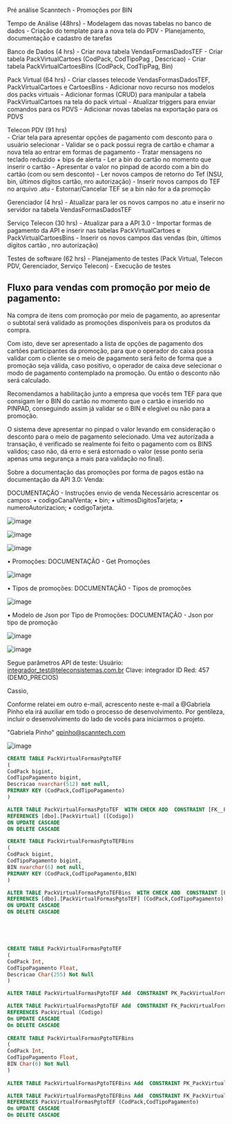 Pré análise Scanntech - Promoções por BIN

Tempo de Análise (48hrs)
    - Modelagem das novas tabelas no banco de dados
    - Criação do template para a nova tela do PDV 
    - Planejamento, documentação e cadastro de tarefas 

Banco de Dados (4 hrs)
    - Criar nova tabela VendasFormasDadosTEF
    - Criar tabela PackVirtualCartoes (CodPack, CodTipoPag , Descricao)
    - Criar tabela PackVirtualCartoesBins (CodPack, CodTipPag, Bin)

Pack Virtual (64 hrs)
    - Criar classes telecode VendasFormasDadosTEF, PackVirtualCartoes e CartoesBins
    - Adicionar novo recurso nos modelos dos packs virtuais 
    - Adicionar formas (CRUD) para manipular a tabela PackVirtualCartoes na tela do pack virtual 
    - Atualizar triggers para enviar comandos para os PDVS
    - Adicionar novas tabelas na exportação para os PDVS

Telecon PDV (91 hrs)    
    - Criar tela para apresentar opções de pagamento com desconto para o usuário selecionar
    - Validar se o pack possui regra de cartão e chamar a nova tela ao entrar em formas de pagamento
    - Tratar mensagens no teclado reduzido + bips de alerta
    - Ler a bin do cartão no momento que inserir o cartão
    - Apresentar o valor no pinpad de acordo com a bin do cartão (com ou sem desconto)
    - Ler novos campos de retorno do Tef (NSU, bin, últimos dígitos cartão, nro autorização)
    - Inserir novos campos do TEF no arquivo .atu 
    - Estornar/Cancelar TEF se a bin não for a da promoção

Gerenciador (4 hrs)
    - Atualizar para ler os novos campos no .atu e inserir no servidor na tabela VendasFormasDadosTEF    

Serviço Telecon (30 hrs)
    - Atualizar para a API 3.0 
    - Importar formas de pagamento da API e inserir nas tabelas PackVirtualCartoes e PackVirtualCartoesBins 
    - Inserir os novos campos das vendas (bin, últimos dígitos cartão , nro autorização)

Testes de software (62 hrs)
    - Planejamento de testes (Pack Virtual, Telecon PDV, Gerenciador, Serviço Telecon)
    - Execução de testes




## Fluxo para vendas com promoção por meio de pagamento:
Na compra de itens com promoção por meio de pagamento, ao apresentar o subtotal será validado as promoções disponíveis para os produtos da compra.

Com isto, deve ser apresentado a lista de opções de pagamento dos cartões participantes da promoção, para que o operador do caixa possa validar com o cliente se o meio de pagamento será feito de forma que a promoção seja válida, caso positivo, o operador de caixa deve selecionar o modo de pagamento contemplado na promoção. Ou então o desconto não será calculado.

Recomendamos a habilitação junto a empresa que vocês tem TEF para que consigam ler o BIN do cartão no momento que o cartão e inserido no PINPAD, conseguindo assim já validar se o BIN e elegível ou não para a promoção.

O sistema deve apresentar no pinpad o valor levando em consideração o desconto para o meio de pagamento selecionado.
Uma vez autorizada a transação, é verificado se realmente foi feito o pagamento com os BINS validos; caso não, dá erro e será estornado o valor (esse ponto seria apenas uma segurança a mais para validação no final).


Sobre a documentação das promoções por forma de pagos estão na documentação da API 3.0: 
Venda:

DOCUMENTAÇÃO - Instruções envio de venda
Necessário acrescentar os campos:
• codigoCanalVenta;
• bin;
• ultimosDigitosTarjeta;
• numeroAutorizacion;
• codigoTarjeta.

![image](https://user-images.githubusercontent.com/80394522/201927970-8cc47c98-7a48-4223-ad67-33961b176941.png)

![image](https://user-images.githubusercontent.com/80394522/201928009-033bd56a-2f86-4fd9-a9c9-61ed602a8756.png)

![image](https://user-images.githubusercontent.com/80394522/201928035-18d40909-6af4-4ef5-b39b-1b4fefd5caaa.png)

• Promoções:
DOCUMENTAÇÃO - Get Promoções

![image](https://user-images.githubusercontent.com/80394522/201928126-f048af9d-48bd-473d-97a6-db74d71b4696.png)


• Tipos de promoções:
DOCUMENTAÇÃO - Tipos de promoções

![image](https://user-images.githubusercontent.com/80394522/201928196-cc5495ee-7b3c-4623-ba3c-09ddbdad8460.png)

• Modelo de Json por Tipo de Promoções:
DOCUMENTAÇÃO - Json por tipo de promoção

![image](https://user-images.githubusercontent.com/80394522/201928269-2884e0cc-646e-4e45-b3b6-4b3c90ebcaeb.png)


![image](https://user-images.githubusercontent.com/80394522/201929432-60cb523b-13fc-41bf-a894-2fd4eaa0f1b4.png)

Segue parâmetros API de teste:
Usuário: integrador_test@teleconsistemas.com.br
Clave: integrador
ID Red: 457 (DEMO_PRECIOS)


Cassio,

Conforme relatei em outro e-mail, acrescento neste e-mail a @Gabriela Pinho ela irá auxiliar em todo o processo de desenvolvimento.
Por gentileza, incluir o desenvolvimento do lado de vocês  para iniciarmos o projeto.

"Gabriela Pinho" <gpinho@scanntech.com>

![image](https://user-images.githubusercontent.com/80394522/201929055-4137b3d4-8e83-4e2f-9547-315a0aa3fd0d.png)





``` sql
CREATE TABLE PackVirtualFormasPgtoTEF 
( 
CodPack bigint, 
CodTipoPagamento bigint, 
Descricao nvarchar(512) not null, 
PRIMARY KEY (CodPack,CodTipoPagamento) 
) 

ALTER TABLE PackVirtualFormasPgtoTEF  WITH CHECK ADD  CONSTRAINT [FK__PackVirtualFormasPgtoTEF] FOREIGN KEY([CodPack]) 
REFERENCES [dbo].[PackVirtual] ([Codigo]) 
ON UPDATE CASCADE 
ON DELETE CASCADE

CREATE TABLE PackVirtualFormasPgtoTEFBins 
( 
CodPack bigint, 
CodTipoPagamento bigint, 
BIN nvarchar(6) not null, 
PRIMARY KEY (CodPack,CodTipoPagamento,BIN) 
) 

ALTER TABLE PackVirtualFormasPgtoTEFBins  WITH CHECK ADD  CONSTRAINT [FK__PackVirtualFormasPgtoTEFBins] FOREIGN KEY([CodPack],[CodTipoPagamento]) 
REFERENCES [dbo].[PackVirtualFormasPgtoTEF] (CodPack,CodTipoPagamento) 
ON UPDATE CASCADE 
ON DELETE CASCADE 





```



``` sql access

CREATE TABLE PackVirtualFormasPgtoTEF 
( 
CodPack Int, 
CodTipoPagamento Float, 
Descricao Char(255) Not Null
) 

ALTER TABLE PackVirtualFormasPgtoTEF Add  CONSTRAINT PK_PackVirtualFormasPgtoTEF Primary Key (CodPack,CodTipoPagamento)

ALTER TABLE PackVirtualFormasPgtoTEF Add  CONSTRAINT FK_PackVirtualFormasPgtoTEF Foreign Key(CodPack) 
REFERENCES PackVirtual (Codigo) 
On UPDATE CASCADE 
On DELETE CASCADE
                                                                                          
CREATE TABLE PackVirtualFormasPgtoTEFBins 
( 
CodPack Int, 
CodTipoPagamento Float, 
BIN Char(6) Not Null 
) 
 
ALTER TABLE PackVirtualFormasPgtoTEFBins Add  CONSTRAINT PK_PackVirtualFormasPgtoTEFBins Primary Key (CodPack,CodTipoPagamento,BIN) 

ALTER TABLE PackVirtualFormasPgtoTEFBins Add  CONSTRAINT FK_PackVirtualFormasPgtoTEFBins Foreign Key(CodPack,CodTipoPagamento) 
REFERENCES PackVirtualFormasPgtoTEF (CodPack,CodTipoPagamento) 
On UPDATE CASCADE 
On DELETE CASCADE 

```